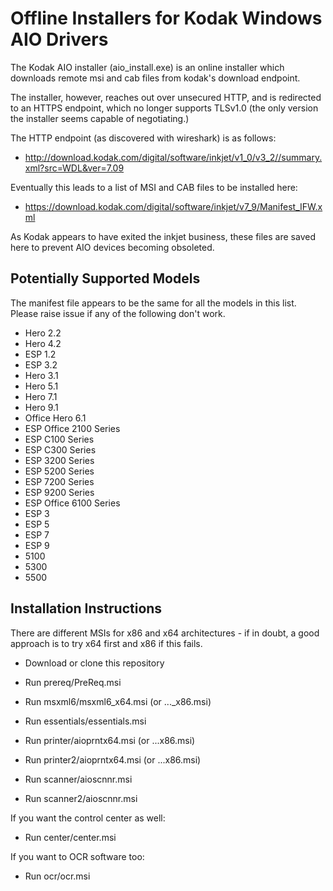 # Offline Installers for Kodak Windows AIO Drivers

The Kodak AIO installer (aio_install.exe) is an online installer which downloads remote msi and cab files from kodak's download endpoint.

The installer, however, reaches out over unsecured HTTP, and is redirected to an HTTPS endpoint, which no longer supports TLSv1.0 (the only version the installer seems capable of negotiating.)

The HTTP endpoint (as discovered with wireshark) is as follows:
 - http://download.kodak.com/digital/software/inkjet/v1_0/v3_2//summary.xml?src=WDL&ver=7.09

Eventually this leads to a list of MSI and CAB files to be installed here:
 - https://download.kodak.com/digital/software/inkjet/v7_9/Manifest_IFW.xml

As Kodak appears to have exited the inkjet business, these files are saved here to prevent AIO devices becoming obsoleted.

## Potentially Supported Models

The manifest file appears to be the same for all the models in this list.  Please raise issue if any of the following don't work.

 - Hero 2.2
 - Hero 4.2
 - ESP 1.2
 - ESP 3.2
 - Hero 3.1
 - Hero 5.1
 - Hero 7.1
 - Hero 9.1
 - Office Hero 6.1
 - ESP Office 2100 Series
 - ESP C100 Series
 - ESP C300 Series
 - ESP 3200 Series
 - ESP 5200 Series
 - ESP 7200 Series
 - ESP 9200 Series
 - ESP Office 6100 Series
 - ESP 3
 - ESP 5
 - ESP 7
 - ESP 9
 - 5100
 - 5300
 - 5500


## Installation Instructions

There are different MSIs for x86 and x64 architectures - if in doubt, a good approach is to try x64 first and x86 if this fails.

 - Download or clone this repository

 - Run prereq/PreReq.msi
 - Run msxml6/msxml6_x64.msi (or ..._x86.msi)
 - Run essentials/essentials.msi
 - Run printer/aioprntx64.msi (or ...x86.msi)
 - Run printer2/aioprntx64.msi (or ...x86.msi)
 - Run scanner/aioscnnr.msi
 - Run scanner2/aioscnnr.msi

If you want the control center as well:
 - Run center/center.msi

If you want to OCR software too:
 - Run ocr/ocr.msi

